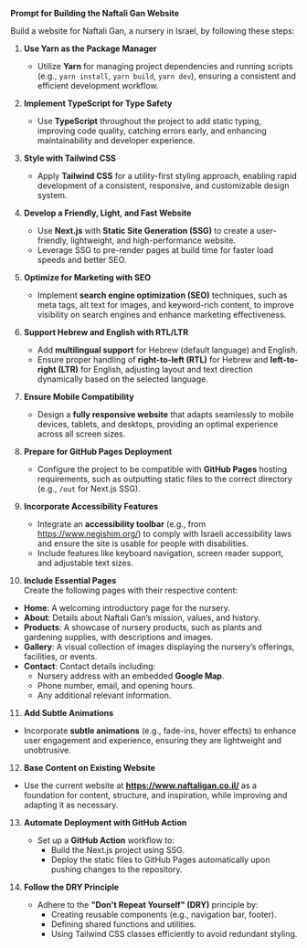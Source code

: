 **Prompt for Building the Naftali Gan Website**

Build a website for Naftali Gan, a nursery in Israel, by following these steps:

1. **Use Yarn as the Package Manager**  
    - Utilize **Yarn** for managing project dependencies and running scripts (e.g., `yarn install`, `yarn build`, `yarn dev`), ensuring a consistent and efficient development workflow.

2. **Implement TypeScript for Type Safety**  
    - Use **TypeScript** throughout the project to add static typing, improving code quality, catching errors early, and enhancing maintainability and developer experience.

3. **Style with Tailwind CSS**  
    - Apply **Tailwind CSS** for a utility-first styling approach, enabling rapid development of a consistent, responsive, and customizable design system.

4. **Develop a Friendly, Light, and Fast Website**  
   - Use **Next.js** with **Static Site Generation (SSG)** to create a user-friendly, lightweight, and high-performance website.  
   - Leverage SSG to pre-render pages at build time for faster load speeds and better SEO.

5. **Optimize for Marketing with SEO**  
   - Implement **search engine optimization (SEO)** techniques, such as meta tags, alt text for images, and keyword-rich content, to improve visibility on search engines and enhance marketing effectiveness.

6. **Support Hebrew and English with RTL/LTR**  
   - Add **multilingual support** for Hebrew (default language) and English.  
   - Ensure proper handling of **right-to-left (RTL)** for Hebrew and **left-to-right (LTR)** for English, adjusting layout and text direction dynamically based on the selected language.

7. **Ensure Mobile Compatibility**  
   - Design a **fully responsive website** that adapts seamlessly to mobile devices, tablets, and desktops, providing an optimal experience across all screen sizes.

8. **Prepare for GitHub Pages Deployment**  
   - Configure the project to be compatible with **GitHub Pages** hosting requirements, such as outputting static files to the correct directory (e.g., `/out` for Next.js SSG).

9. **Incorporate Accessibility Features**  
   - Integrate an **accessibility toolbar** (e.g., from https://www.negishim.org/) to comply with Israeli accessibility laws and ensure the site is usable for people with disabilities.  
   - Include features like keyboard navigation, screen reader support, and adjustable text sizes.

10. **Include Essential Pages**  
   Create the following pages with their respective content:  
   - **Home**: A welcoming introductory page for the nursery.  
   - **About**: Details about Naftali Gan’s mission, values, and history.  
   - **Products**: A showcase of nursery products, such as plants and gardening supplies, with descriptions and images.  
   - **Gallery**: A visual collection of images displaying the nursery’s offerings, facilities, or events.  
   - **Contact**: Contact details including:  
     - Nursery address with an embedded **Google Map**.  
     - Phone number, email, and opening hours.  
     - Any additional relevant information.

11. **Add Subtle Animations**  
   - Incorporate **subtle animations** (e.g., fade-ins, hover effects) to enhance user engagement and experience, ensuring they are lightweight and unobtrusive.

12. **Base Content on Existing Website**  
   - Use the current website at **https://www.naftaligan.co.il/** as a foundation for content, structure, and inspiration, while improving and adapting it as necessary.

13. **Automate Deployment with GitHub Action**  
    - Set up a **GitHub Action** workflow to:  
      - Build the Next.js project using SSG.  
      - Deploy the static files to GitHub Pages automatically upon pushing changes to the repository.

14. **Follow the DRY Principle**  
    - Adhere to the **"Don't Repeat Yourself" (DRY)** principle by:  
      - Creating reusable components (e.g., navigation bar, footer).  
      - Defining shared functions and utilities.  
      - Using Tailwind CSS classes efficiently to avoid redundant styling.
